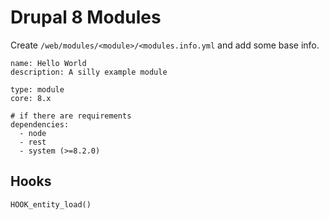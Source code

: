 # Drupal 8 Modules

Create `/web/modules/<module>/<modules.info.yml` and add some base info.

```
name: Hello World
description: A silly example module

type: module
core: 8.x

# if there are requirements
dependencies:
  - node
  - rest
  - system (>=8.2.0)
```

## Hooks

`HOOK_entity_load()`
